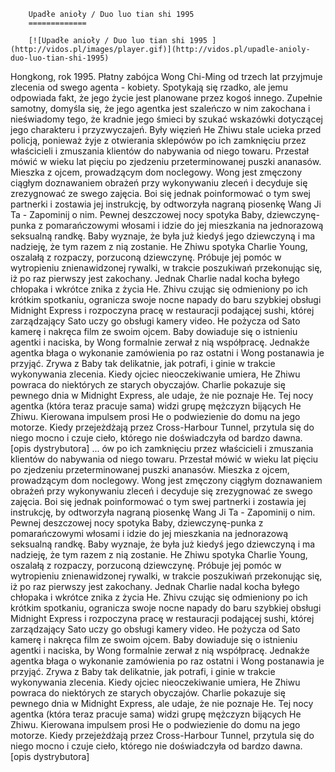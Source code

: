 
        Upadłe anioły / Duo luo tian shi 1995 
        =============
        
        [![Upadłe anioły / Duo luo tian shi 1995 ](http://vidos.pl/images/player.gif)](http://vidos.pl/upadle-anioly-duo-luo-tian-shi-1995)
        
        
 Hongkong, rok 1995. Płatny zabójca Wong Chi-Ming od trzech lat przyjmuje zlecenia od swego agenta - kobiety. Spotykają się rzadko, ale jemu odpowiada fakt, że jego życie jest planowane przez kogoś innego. Zupełnie samotny, domyśla się, że jego agentka jest szaleńczo w nim zakochana i nieświadomy tego, że kradnie jego śmieci by szukać wskazówki dotyczącej jego charakteru i przyzwyczajeń. Były więzień He Zhiwu stale ucieka przed policją, ponieważ żyje z otwierania sklepówów po ich zamknięciu przez właścicieli i zmuszania klientów do nabywania od niego towaru. Przestał mówić w wieku lat pięciu po zjedzeniu przeterminowanej puszki ananasów. Mieszka z ojcem, prowadzącym dom noclegowy. Wong jest zmęczony ciągłym doznawaniem obrażeń przy wykonywaniu zleceń i decyduje się zrezygnować ze swego zajęcia. Boi się jednak poinformować o tym swej partnerki i zostawia jej instrukcję, by odtworzyła nagraną piosenkę Wang Ji Ta - Zapominij o nim. Pewnej deszczowej nocy spotyka Baby, dziewczynę-punka z pomarańczowymi włosami i idzie do jej mieszkania na jednorazową seksualną randkę. Baby wyznaje, że była już kiedyś jego dziewczyną i ma nadzieję, że tym razem z nią zostanie. He Zhiwu spotyka Charlie Young, oszalałą z rozpaczy, porzuconą dziewczynę. Próbuje jej pomóc w wytropieniu znienawidzonej rywalki, w trakcie poszukiwań przekonując się, iż po raz pierwszy jest zakochany. Jednak Charlie nadal kocha byłego chłopaka i wkrótce znika z życia He. Zhivu czując się odmieniony po ich krótkim spotkaniu, ogranicza swoje nocne napady do baru szybkiej obsługi Midnight Express i rozpoczyna pracę w restauracji podającej sushi, której zarządzający Sato uczy go obsługi kamery video. He pożycza od Sato kamerę i nakręca film ze swoim ojcem. Baby dowiaduje się o istnieniu agentki i naciska, by Wong formalnie zerwał z nią współpracę. Jednakże agentka błaga o wykonanie zamówienia po raz ostatni i Wong postanawia je przyjąć. Zrywa z Baby tak delikatnie, jak potrafi, i ginie w trakcie wykonywania zlecenia. Kiedy ojciec nieoczekiwanie umiera, He Zhiwu powraca do niektórych ze starych obyczajów. Charlie pokazuje się pewnego dnia w Midnight Express, ale udaje, że nie poznaje He. Tej nocy agentka (która teraz pracuje sama) widzi grupę mężczyzn bijących He Zhiwu. Kierowana impulsem prosi He o podwiezienie do domu na jego motorze. Kiedy przejeżdżają przez Cross-Harbour Tunnel, przytula się do niego mocno i czuje cieło, którego nie doświadczyła od bardzo dawna. [opis dystrybutora]  ... ów po ich zamknięciu przez właścicieli i zmuszania klientów do nabywania od niego towaru. Przestał mówić w wieku lat pięciu po zjedzeniu przeterminowanej puszki ananasów. Mieszka z ojcem, prowadzącym dom noclegowy. Wong jest zmęczony ciągłym doznawaniem obrażeń przy wykonywaniu zleceń i decyduje się zrezygnować ze swego zajęcia. Boi się jednak poinformować o tym swej partnerki i zostawia jej instrukcję, by odtworzyła nagraną piosenkę Wang Ji Ta - Zapominij o nim. Pewnej deszczowej nocy spotyka Baby, dziewczynę-punka z pomarańczowymi włosami i idzie do jej mieszkania na jednorazową seksualną randkę. Baby wyznaje, że była już kiedyś jego dziewczyną i ma nadzieję, że tym razem z nią zostanie. He Zhiwu spotyka Charlie Young, oszalałą z rozpaczy, porzuconą dziewczynę. Próbuje jej pomóc w wytropieniu znienawidzonej rywalki, w trakcie poszukiwań przekonując się, iż po raz pierwszy jest zakochany. Jednak Charlie nadal kocha byłego chłopaka i wkrótce znika z życia He. Zhivu czując się odmieniony po ich krótkim spotkaniu, ogranicza swoje nocne napady do baru szybkiej obsługi Midnight Express i rozpoczyna pracę w restauracji podającej sushi, której zarządzający Sato uczy go obsługi kamery video. He pożycza od Sato kamerę i nakręca film ze swoim ojcem. Baby dowiaduje się o istnieniu agentki i naciska, by Wong formalnie zerwał z nią współpracę. Jednakże agentka błaga o wykonanie zamówienia po raz ostatni i Wong postanawia je przyjąć. Zrywa z Baby tak delikatnie, jak potrafi, i ginie w trakcie wykonywania zlecenia. Kiedy ojciec nieoczekiwanie umiera, He Zhiwu powraca do niektórych ze starych obyczajów. Charlie pokazuje się pewnego dnia w Midnight Express, ale udaje, że nie poznaje He. Tej nocy agentka (która teraz pracuje sama) widzi grupę mężczyzn bijących He Zhiwu. Kierowana impulsem prosi He o podwiezienie do domu na jego motorze. Kiedy przejeżdżają przez Cross-Harbour Tunnel, przytula się do niego mocno i czuje cieło, którego nie doświadczyła od bardzo dawna. [opis dystrybutora]
    